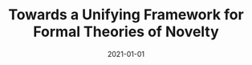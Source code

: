 ---
title: "Towards a Unifying Framework for Formal Theories of Novelty"
collection: publications
date: 2021-01-01
year: 2021
venue: 'AAAI'
paperurl: 'https://www.wjscheirer.com/papers/wjs_aaai2021_novelty.pdf'
resourceslug: no_resource
authors: 'T.E. Boult, P.A. Grabowicz, D.S. Prijatelj, R. Stern, L. Holder, J. Alspector, M. Jafarzadeh, T. Ahmad, AR Dhamija, C. Li, S. Cruz, A. Shrivastava, C. Vondrick, W.J. Scheirer'
---
